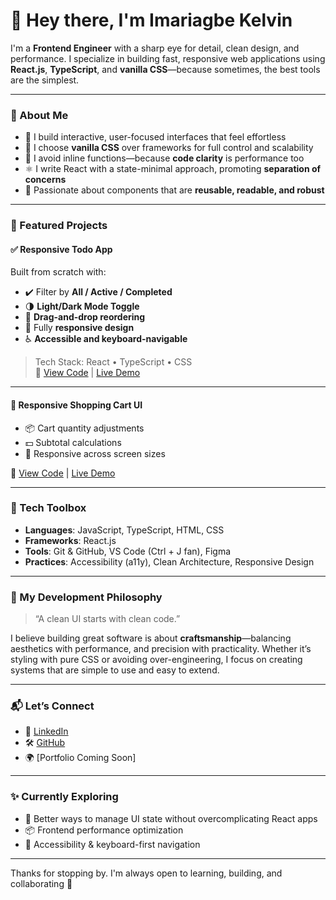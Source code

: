 # 👋 Hey there, I'm Imariagbe Kelvin

I'm a **Frontend Engineer** with a sharp eye for detail, clean design, and performance. I specialize in building fast, responsive web applications using **React.js**, **TypeScript**, and **vanilla CSS**—because sometimes, the best tools are the simplest.

---

### 🧠 About Me

- 🚀 I build interactive, user-focused interfaces that feel effortless
- 🎨 I choose **vanilla CSS** over frameworks for full control and scalability
- 🧼 I avoid inline functions—because **code clarity** is performance too
- ⚛️ I write React with a state-minimal approach, promoting **separation of concerns**
- 🧩 Passionate about components that are **reusable, readable, and robust**

---

### 📌 Featured Projects

#### ✅ **Responsive Todo App**
Built from scratch with:
- ✔️ Filter by **All / Active / Completed**
- 🌗 **Light/Dark Mode Toggle**
- 🔀 **Drag-and-drop reordering**
- 📱 Fully **responsive design**
- ♿️ **Accessible and keyboard-navigable**

> Tech Stack: React • TypeScript • CSS  
🔗 [View Code](#) | [Live Demo](#)

---

#### 🛒 **Responsive Shopping Cart UI**
- 📦 Cart quantity adjustments
- 💵 Subtotal calculations
- 📱 Responsive across screen sizes

🔗 [View Code](#) | [Live Demo](#)

---

### 🧰 Tech Toolbox

- **Languages**: JavaScript, TypeScript, HTML, CSS
- **Frameworks**: React.js
- **Tools**: Git & GitHub, VS Code (Ctrl + J fan), Figma
- **Practices**: Accessibility (a11y), Clean Architecture, Responsive Design

---

### 🧭 My Development Philosophy

> “A clean UI starts with clean code.”  

I believe building great software is about **craftsmanship**—balancing aesthetics with performance, and precision with practicality. Whether it’s styling with pure CSS or avoiding over-engineering, I focus on creating systems that are simple to use and easy to extend.

---

### 📬 Let’s Connect

- 💼 [LinkedIn](https://www.linkedin.com/in/kelvin-imariagbe)
- 🛠️ [GitHub](https://github.com/imariagbe-kelvin)
- 🌍 [Portfolio Coming Soon]

---

### ✨ Currently Exploring
- 🧪 Better ways to manage UI state without overcomplicating React apps  
- 📦 Frontend performance optimization  
- 🔐 Accessibility & keyboard-first navigation

---

Thanks for stopping by. I'm always open to learning, building, and collaborating 🚀

